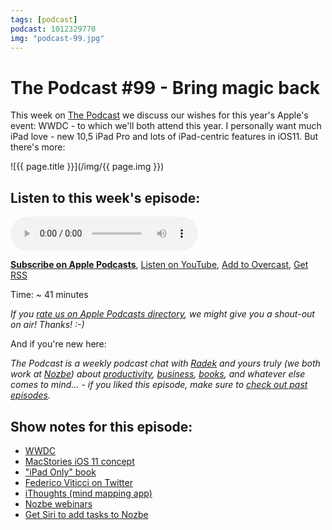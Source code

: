 ```yaml
---
tags: [podcast]
podcast: 1012329770
img: "podcast-99.jpg"
---
```


# The Podcast #99 - Bring magic back

This week on [The Podcast][p] we discuss our wishes for this year's Apple's event: WWDC - to which we'll both attend this year. I personally want much iPad love - new 10,5 iPad Pro and lots of iPad-centric features in iOS11. But there's more:

<!--More-->

![{{ page.title }}](/img/{{ page.img }})

## Listen to this week's episode:

<audio controls>
<source src="https://files.nozbe.com/podcast/099.mp3" type="audio/mpeg">
</audio>

**[Subscribe on Apple Podcasts][i]**, [Listen on YouTube][y], [Add to Overcast][ov], [Get RSS][rss]

Time: ~ 41 minutes

*If you [rate us on Apple Podcasts directory][i], we might give you a shout-out on air! Thanks! :-)*

And if you're new here:

*The Podcast is a weekly podcast chat with [Radek][r] and yours truly (we both work at [Nozbe][n]) about [productivity](/productivity), [business](/business), [books](/books), and whatever else comes to mind… - if you liked this episode, make sure to [check out past episodes](/podcast).*

## Show notes for this episode:

  * [WWDC](https://developer.apple.com/wwdc/)
  * [MacStories iOS 11 concept](https://www.macstories.net/stories/ios-11-ipad-wishes-and-concept-video/)
  * ["iPad Only" book](http://ipadonly.com/)
  * [Federico Viticci on Twitter](https://twitter.com/viticci?lang=en)
  * [iThoughts (mind mapping app)](https://www.toketaware.com/)
  * [Nozbe webinars](https://nozbe.com/webinar/)
  * [Get Siri to add tasks to Nozbe](https://nozbe.com/blog/interview-jeff-sanders/)

[ov]: https://overcast.fm/itunes1012329770/the-podcast
[y]: https://michael.gratis/thepodcastyt
[rss]: https://thepodcast.fm/episodes?format=RSS
[e]: /podcast-99
[p]: /podcast
[n]: https://nozbe.com/?a=mike
[r]: https://michael.gratis/radex
[i]: https://michael.gratis/thepodcast
[o]: https://michael.gratis/ipadonly

[pm]: http://productivemag.com/